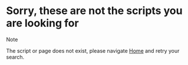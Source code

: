 # Sorry, these are not the scripts you are looking for

> [!NOTE]
> The script or page does not exist, please navigate [Home](index.md) and retry your search.